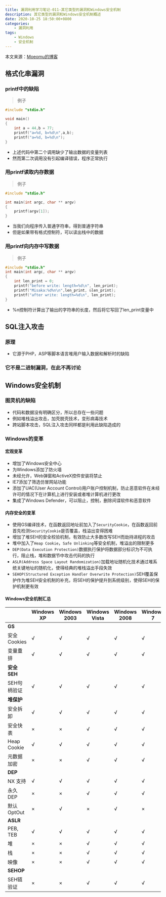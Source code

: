 ```yaml
---
title: 漏洞利用学习笔记-011-其它类型的漏洞和Windows安全机制
description: 其它类型的漏洞和Windows安全机制概述
date: 2020-10-25 18:50:00+0800
categories:
    - 漏洞利用
tags:
    - Windows
    - 安全机制
---
```


本文来源：[Moeomu的博客](/zh-cn/posts/漏洞利用学习笔记-011-其它类型的漏洞和windows安全机制/)

## 格式化串漏洞

### printf中的缺陷

> 例子

```CPP
#include "stdio.h"

void main()
{
    int a = 44,b = 77;
    printf("a=%d, b=%d\n",a,b);
    printf("a=%d, b=%d\n");
}
```

- 上述代码中第二个调用缺少了输出数据的变量列表
- 然而第二次调用没有引起编译错误，程序正常执行

### 用printf读取内存数据

> 例子

```CPP
#include "stdio.h"

int main(int argc, char ** argv)
{
    printf(argv[1]);
}
```

- 当我们向程序传入普通字符串，得到普通字符串
- 但是如果带有格式控制符，可以读出栈中的数据

### 用printf向内存中写数据

> 例子

```CPP
#include "stdio.h"
int main(int argc, char ** argv)
{
    int len_print = 0;
    printf("before write: length=%d\n", len_print);
    printf("Misaka:%d%n\n",len_print, &len_print);
    printf("after write: length=%d\n", len_print);
}
```

- %n控制符计算出了输出的字符串的长度，然后将它写回了len_print变量中

## SQL注入攻击

### 原理

- 它源于PHP，ASP等脚本语言堆用户输入数据和解析时的缺陷

### 它不是二进制漏洞，在此不再讨论

## Windows安全机制

### 图灵机的缺陷

- 代码和数据没有明确区分，所以总存在一些问题
- 例如堆栈溢出攻击，加壳脱壳技术，变形病毒技术
- 跨站脚本攻击，SQL注入攻击同样都是利用此缺陷造成的

### Windows的变革

#### 宏观变革

- 增加了Windows安全中心
- 为Windows添加了防火墙
- 未经允许，Web弹窗和ActiveX控件安装将禁止
- IE7添加了筛选仿冒网站功能
- 添加了UAC(User Account Control)用户账户控制机制，防止恶意软件在未经许可的情况下在计算机上进行安装或者堆计算机进行更改
- 集成了Windows Defender，可以阻止，控制，删除间谍软件和恶意软件

#### 内存安全的变革

- 使用GS编译技术，在函数返回地址前加入了`SecurityCookie`，在函数返回前首先检测`SecurityCookie`是否覆盖，栈溢出变得困难
- 增加了堆SEH的安全校验机制，有效防止大多数改写SEH而劫持进程的攻击
- 堆中加入了`Heap Cookie`，`Safe Unlinking`等安全机制，堆溢出的限制更多
- `DEP(Data Execution Protection)`数据执行保护将数据部分标识为不可执行，阻止栈，堆和数据节中攻击代码的执行
- `ASLR(Address Space Layout Randomization)`加载地址随机化技术通过堆系统关键地址的随机化，使得经典的堆栈溢出手段失效
- `SEHOP(Structured Exception Handler Overwrite Protection)`SEH覆盖保护作为堆SEH安全机制的补充，将SEH的保护提升到系统级别，使得SEH的保护机制更有效

#### Windows安全机制汇总

|  | Windows XP | Windows 2003 | Windows Vista | Windows 2008 | Windows 7 |
| - | - | - | - | - | - |
| **GS** |   |   |   |   |   |
| 安全Cookies | √ | √ | √ | √ | √ |
| 变量重排 | √ | √ | √ | √ | √ |
| **安全SEH** |   |   |   |   |   |
| SEH句柄验证 | √ | √ | √ | √ | √ |
| **堆保护** |   |   |   |   |   |
| 安全拆卸 | √ | √ | √ | √ | √ |
| 安全快表 | × | × | √ | √ | √ |
| Heap Cookie | √ | √ | √ | √ | √ |
| 元数据加密 | × | × | √ | √ | √ |
| **DEP** |   |   |   |   |   |
| NX 支持 | √ | √ | √ | √ | √ |
| 永久DEP | × | × | √ | √ | √ |
| 默认OptOut | × | √ | × | √ | × |
| **ASLR** |   |   |   |   |   |
| PEB, TEB | √ | √ | √ | √ | √ |
| 堆 | × | × | √ | √ | √ |
| 栈 | × | × | √ | √ | √ |
| 映像 | × | × | √ | √ | √ |
| **SEHOP** |   |   |   |   |   |
 SEH链验证 | × | × | √ | √ | √ |
